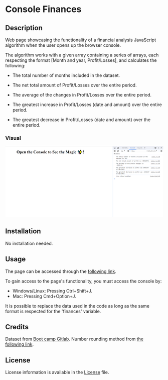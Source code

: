 # Console Finances

## Description

Web page showcasing the functionality of a financial analysis JavaScript algorithm when the user opens up the browser console. 

The algorithm works with a given array containing a series of arrays, each respecting the format [Month and year, Profit/Losses], and calculates the following:
* The total number of months included in the dataset.

* The net total amount of Profit/Losses over the entire period.

* The average of the changes in Profit/Losses over the entire period.

* The greatest increase in Profit/Losses (date and amount) over the entire period.

* The greatest decrease in Profit/Losses (date and amount) over the entire period.


### Visual 

![Portfolio](images/page-screenshot.png)

## Installation
No installation needed. 

## Usage
The page can be accessed through the [following link](https://dsciocan.github.io/Console-Finances).

To gain access to the page's functionality, you must access the console by:
* Windows/Linux: Pressing Ctrl+Shift+J.
* Mac: Pressing Cmd+Option+J.

It is possible to replace the data used in the code as long as the same format is respected for the 'finances' variable. 

## Credits
Dataset from [Boot camp Gitlab](https://git.bootcampcontent.com/uk-edx-16-week/UK-VIRT-FE-PT-09-2023-U-LOLC).
Number rounding method from [the following link](http://www.javascripter.net/faq/rounding.htm).

## License
License information is available in the [License](LICENSE) file.
